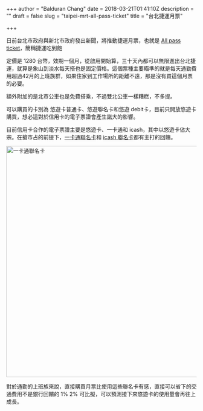 +++
author = "Balduran Chang"
date = 2018-03-21T01:41:10Z
description = ""
draft = false
slug = "taipei-mrt-all-pass-ticket"
title = "台北捷運月票"

+++


日前台北市政府與新北市政府發出新聞，將推動捷運月票，也就是 [All pass ticket](https://www.metro.taipei/cp.aspx?n=CEF54168B23F73B4&s=BB3631329CC1A297)，簡稱捷運吃到飽

定價是 1280 台幣，效期一個月，從啟用開始算，三十天內都可以無限進出台北捷運，就算是象山到淡水每天搭也是固定價格。這個票種主要瞄準的就是每天通勤費用超過42月的上班族群，如果住家到工作場所的距離不遠，那是沒有買這個月票的必要。

額外附加的是北市公車也是免費搭乘，不過雙北公車一樣糟糕，不多提。

可以購買的卡別為 悠遊卡普通卡、悠遊聯名卡和悠遊 debit卡，目前只開放悠遊卡購買，想必這對於信用卡的電子票證會產生諾大的影響。

目前信用卡合作的電子票證主要是悠遊卡、一卡通和 icash，其中以悠遊卡佔大宗。在搶市占的前提下，[一卡通聯名卡](https://www.i-pass.com.tw/Brandedcard)和 [icash 聯名卡](https://www.7-11.com.tw/openpoint_event1/15_CBcard/index.html)都有主打的回饋。

<a data-flickr-embed="true"  href="https://www.flickr.com/photos/balduran/40041388015/in/dateposted-public/" title="一卡通聯名卡"><img src="https://farm5.staticflickr.com/4779/40041388015_d375ababd7_z.jpg" width="640" height="612" alt="一卡通聯名卡"></a><script async src="//embedr.flickr.com/assets/client-code.js" charset="utf-8"></script>

對於通勤的上班族來說，直接購買月票比使用這些聯名卡有感，直接可以省下的交通費用不是銀行回饋的 1% 2% 可比擬，可以預測接下來悠遊卡的使用量會再往上成長。

